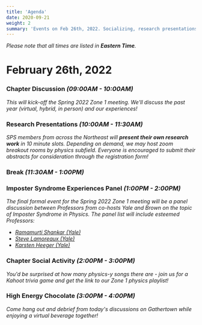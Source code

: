 ```yaml
---
title: 'Agenda'
date: 2020-09-21
weight: 2
summary: 'Events on Feb 26th, 2022. Socializing, research presentations, panels..'
---
```


_Please note that all times are listed in **Eastern Time**._

# February 26th, 2022

### Chapter Discussion *(09:00AM - 10:00AM)*

*This will kick-off  the Spring 2022 Zone 1 meeting. We'll discuss the past year (virtual, hybrid, in person) and our experiences!*

### Research Presentations  *(10:00AM - 11:30AM)*

*SPS members from across the Northeast will **present their own research work** in 10 minute slots. Depending on demand, we may host zoom breakout rooms by  physics subfield. Everyone is encouraged to submit their abstracts for consideration through the registration form!*

### Break *(11:30AM - 1:00PM)*

### Imposter Syndrome Experiences Panel *(1:00PM - 2:00PM)*

*The final formal event for the Spring 2022 Zone 1 meeting will be a panel discussion between Professors from co-hosts Yale and Brown on the topic of Imposter Syndrome in Physics. The panel list will include esteemed Professors:*
* [*Ramamurti Shankar (Yale)*](https://campuspress.yale.edu/rshankar/)
* [*Steve Lamoreaux (Yale)*](https://physics.yale.edu/people/steve-lamoreaux)
* [*Karsten Heeger (Yale)*](https://heegerlab.yale.edu/karsten-heeger)

### Chapter Social Activity *(2:00PM - 3:00PM)*

*You'd be surprised at how many physics-y songs there are - join us for a Kahoot trivia game and get the link to our Zone 1 physics playlist!*

### High Energy Chocolate *(3:00PM - 4:00PM)*

*Come hang out and debrief from today's discussions on Gathertown while enjoying a virtual beverage together!*